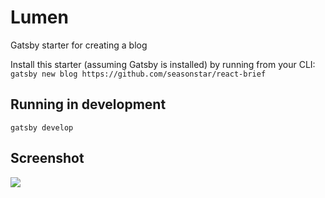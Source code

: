 # Lumen

Gatsby starter for creating a blog

Install this starter (assuming Gatsby is installed) by running from your CLI:
`gatsby new blog https://github.com/seasonstar/react-brief`

## Running in development
`gatsby develop`

## Screenshot
![](http://785i8w.com2.z0.glb.qiniucdn.com/Seasonstar%20%20s%20Blog.png)
